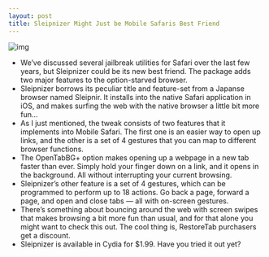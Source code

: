 ```yaml
---
layout: post
title: Sleipnizer Might Just be Mobile Safaris Best Friend
---
```

![img](http://media.idownloadblog.com/wp-content/uploads/2011/08/Photo-Aug-15-5-03-04-PM-e1313448275116.png)
* We’ve discussed several jailbreak utilities for Safari over the last few years, but Sleipnizer could be its new best friend. The package adds two major features to the option-starved browser.
* Sleipnizer borrows its peculiar title and feature-set from a Japanse browser named Sleipnir. It installs into the native Safari application in iOS, and makes surfing the web with the native browser a little bit more fun…
* As I just mentioned, the tweak consists of two features that it implements into Mobile Safari. The first one is an easier way to open up links, and the other is a set of 4 gestures that you can map to different browser functions.
* The OpenTabBG+ option makes opening up a webpage in a new tab faster than ever. Simply hold your finger down on a link, and it opens in the background. All without interrupting your current browsing.
* Sleipnizer’s other feature is a set of 4 gestures, which can be programmed to perform up to 18 actions. Go back a page, forward a page, and open and close tabs — all with on-screen gestures.
* There’s something about bouncing around the web with screen swipes that makes browsing a bit more fun than usual, and for that alone you might want to check this out. The cool thing is, RestoreTab purchasers get a discount.
* Sleipnizer is available in Cydia for $1.99. Have you tried it out yet?

